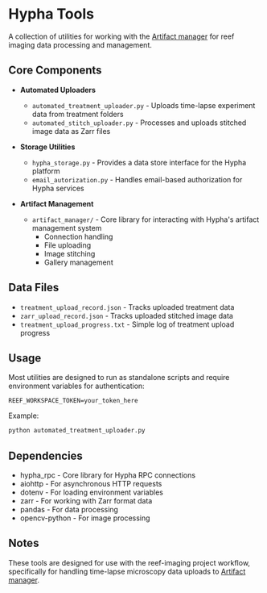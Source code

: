 # Hypha Tools

A collection of utilities for working with the [Artifact manager](https://docs.amun.ai/#/artifact-manager?id=artifact-manager) for reef imaging data processing and management.

## Core Components

- **Automated Uploaders**
  - `automated_treatment_uploader.py` - Uploads time-lapse experiment data from treatment folders
  - `automated_stitch_uploader.py` - Processes and uploads stitched image data as Zarr files

- **Storage Utilities**
  - `hypha_storage.py` - Provides a data store interface for the Hypha platform
  - `email_autorization.py` - Handles email-based authorization for Hypha services

- **Artifact Management**
  - `artifact_manager/` - Core library for interacting with Hypha's artifact management system
    - Connection handling
    - File uploading
    - Image stitching
    - Gallery management

## Data Files

- `treatment_upload_record.json` - Tracks uploaded treatment data
- `zarr_upload_record.json` - Tracks uploaded stitched image data
- `treatment_upload_progress.txt` - Simple log of treatment upload progress

## Usage

Most utilities are designed to run as standalone scripts and require environment variables for authentication:

```
REEF_WORKSPACE_TOKEN=your_token_here
```

Example:
```bash
python automated_treatment_uploader.py
```

## Dependencies

- hypha_rpc - Core library for Hypha RPC connections
- aiohttp - For asynchronous HTTP requests
- dotenv - For loading environment variables
- zarr - For working with Zarr format data
- pandas - For data processing
- opencv-python - For image processing

## Notes

These tools are designed for use with the reef-imaging project workflow, specifically for handling time-lapse microscopy data uploads to [Artifact manager](https://docs.amun.ai/#/artifact-manager?id=artifact-manager). 